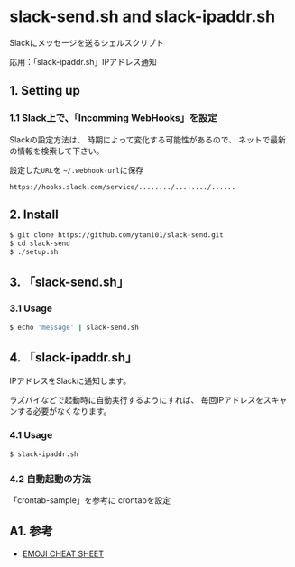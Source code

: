 # slack-send.sh and slack-ipaddr.sh

Slackにメッセージを送るシェルスクリプト

応用：「slack-ipaddr.sh」IPアドレス通知


## 1. Setting up

### 1.1 Slack上で、「Incomming WebHooks」を設定

Slackの設定方法は、
時期によって変化する可能性があるので、
ネットで最新の情報を検索して下さい。

設定した``URL``を
``~/.webhook-url``に保存
```
https://hooks.slack.com/service/......../......../......
```


## 2. Install

```bash
$ git clone https://github.com/ytani01/slack-send.git
$ cd slack-send
$ ./setup.sh
```


## 3. 「slack-send.sh」

### 3.1 Usage

```bash
$ echo 'message' | slack-send.sh
```


## 4. 「slack-ipaddr.sh」

IPアドレスをSlackに通知します。

ラズパイなどで起動時に自動実行するようにすれば、
毎回IPアドレスをスキャンする必要がなくなります。

### 4.1 Usage

```bash
$ slack-ipaddr.sh
```

### 4.2 自動起動の方法

「crontab-sample」を参考に crontabを設定



## A1. 参考

* [EMOJI CHEAT SHEET](https://www.webfx.com/tools/emoji-cheat-sheet/)

